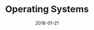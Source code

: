 ---
layout: archive
title: "Operating Systems"
collection: courses
permalink: /courses/Operating_System
venue: "ShanghaiTech University"
date: 2018-01-21
location: "Shanghai, China"
---